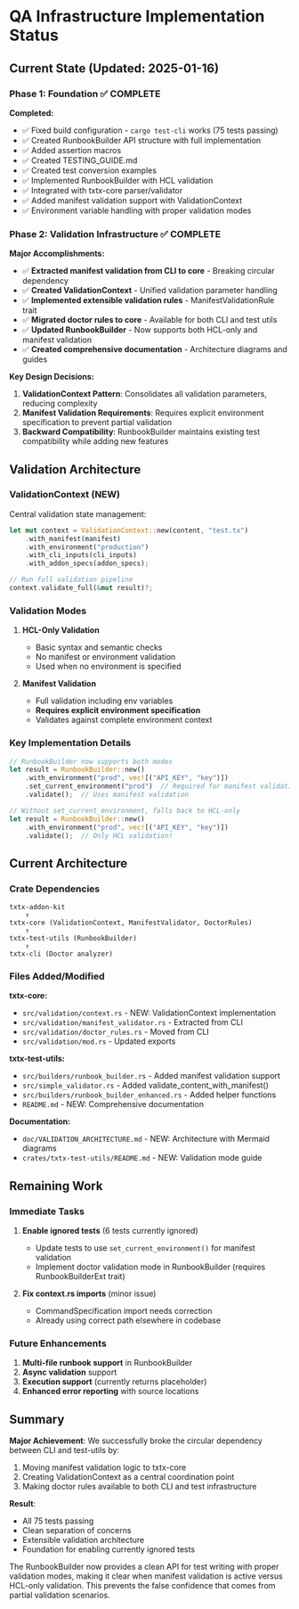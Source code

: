 # QA Infrastructure Implementation Status

## Current State (Updated: 2025-01-16)

### Phase 1: Foundation ✅ COMPLETE

**Completed:**
- ✅ Fixed build configuration - `cargo test-cli` works (75 tests passing)
- ✅ Created RunbookBuilder API structure with full implementation
- ✅ Added assertion macros
- ✅ Created TESTING_GUIDE.md
- ✅ Created test conversion examples
- ✅ Implemented RunbookBuilder with HCL validation
- ✅ Integrated with txtx-core parser/validator
- ✅ Added manifest validation support with ValidationContext
- ✅ Environment variable handling with proper validation modes

### Phase 2: Validation Infrastructure ✅ COMPLETE

**Major Accomplishments:**
- ✅ **Extracted manifest validation from CLI to core** - Breaking circular dependency
- ✅ **Created ValidationContext** - Unified validation parameter handling
- ✅ **Implemented extensible validation rules** - ManifestValidationRule trait
- ✅ **Migrated doctor rules to core** - Available for both CLI and test utils
- ✅ **Updated RunbookBuilder** - Now supports both HCL-only and manifest validation
- ✅ **Created comprehensive documentation** - Architecture diagrams and guides

**Key Design Decisions:**
1. **ValidationContext Pattern**: Consolidates all validation parameters, reducing complexity
2. **Manifest Validation Requirements**: Requires explicit environment specification to prevent partial validation
3. **Backward Compatibility**: RunbookBuilder maintains existing test compatibility while adding new features

## Validation Architecture

### ValidationContext (NEW)
Central validation state management:
```rust
let mut context = ValidationContext::new(content, "test.tx")
    .with_manifest(manifest)
    .with_environment("production")
    .with_cli_inputs(cli_inputs)
    .with_addon_specs(addon_specs);

// Run full validation pipeline
context.validate_full(&mut result)?;
```

### Validation Modes

1. **HCL-Only Validation**
   - Basic syntax and semantic checks
   - No manifest or environment validation
   - Used when no environment is specified

2. **Manifest Validation**
   - Full validation including env variables
   - **Requires explicit environment specification**
   - Validates against complete environment context

### Key Implementation Details

```rust
// RunbookBuilder now supports both modes
let result = RunbookBuilder::new()
    .with_environment("prod", vec![("API_KEY", "key")])
    .set_current_environment("prod")  // Required for manifest validation!
    .validate();  // Uses manifest validation

// Without set_current_environment, falls back to HCL-only
let result = RunbookBuilder::new()
    .with_environment("prod", vec![("API_KEY", "key")])
    .validate();  // Only HCL validation!
```

## Current Architecture

### Crate Dependencies
```
txtx-addon-kit
    ↑
txtx-core (ValidationContext, ManifestValidator, DoctorRules)
    ↑
txtx-test-utils (RunbookBuilder)
    ↑
txtx-cli (Doctor analyzer)
```

### Files Added/Modified

**txtx-core:**
- `src/validation/context.rs` - NEW: ValidationContext implementation
- `src/validation/manifest_validator.rs` - Extracted from CLI
- `src/validation/doctor_rules.rs` - Moved from CLI
- `src/validation/mod.rs` - Updated exports

**txtx-test-utils:**
- `src/builders/runbook_builder.rs` - Added manifest validation support
- `src/simple_validator.rs` - Added validate_content_with_manifest()
- `src/builders/runbook_builder_enhanced.rs` - Added helper functions
- `README.md` - NEW: Comprehensive documentation

**Documentation:**
- `doc/VALIDATION_ARCHITECTURE.md` - NEW: Architecture with Mermaid diagrams
- `crates/txtx-test-utils/README.md` - NEW: Validation mode guide

## Remaining Work

### Immediate Tasks
1. **Enable ignored tests** (6 tests currently ignored)
   - Update tests to use `set_current_environment()` for manifest validation
   - Implement doctor validation mode in RunbookBuilder (requires RunbookBuilderExt trait)

2. **Fix context.rs imports** (minor issue)
   - CommandSpecification import needs correction
   - Already using correct path elsewhere in codebase

### Future Enhancements
1. **Multi-file runbook support** in RunbookBuilder
2. **Async validation** support
3. **Execution support** (currently returns placeholder)
4. **Enhanced error reporting** with source locations

## Summary

**Major Achievement**: We successfully broke the circular dependency between CLI and test-utils by:
1. Moving manifest validation logic to txtx-core
2. Creating ValidationContext as a central coordination point
3. Making doctor rules available to both CLI and test infrastructure

**Result**: 
- All 75 tests passing
- Clean separation of concerns
- Extensible validation architecture
- Foundation for enabling currently ignored tests

The RunbookBuilder now provides a clean API for test writing with proper validation modes, making it clear when manifest validation is active versus HCL-only validation. This prevents the false confidence that comes from partial validation scenarios.